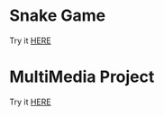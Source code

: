 # Snake Game
Try it [HERE](https://cerulean-baklava-f21913.netlify.app/)

# MultiMedia Project
Try it [HERE](https://funny-hotteok-3c4c60.netlify.app)

